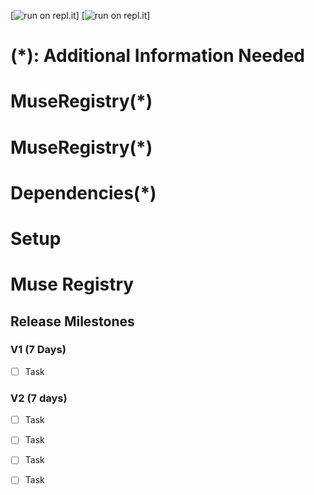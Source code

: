 
[![run on repl.it](https://repl.it/badge/github/Unearthlyglow/sveltego)]
[![run on repl.it](https://replit.com/@AwardMalisi/sveltego#cmd/main.go)]


# (*): Additional Information Needed 


# MuseRegistry(*)



# MuseRegistry(*)


# Dependencies(*)

<!-- Coming Up -->

# Setup



# Muse Registry
 

<!-- `sudo make setup` -->


## Release Milestones
 
### V1 (7 Days)
- [ ] Task
 
### V2 (7 days)
- [ ] Task
- [ ] Task
- [ ] Task
- [ ] Task


